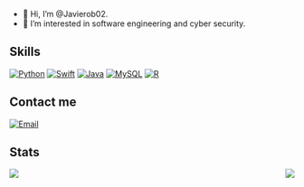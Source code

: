 - 👋 Hi, I’m @Javierob02.
- 👀 I’m interested in software engineering and cyber security.

## Skills
[![Python](https://img.shields.io/badge/Python-3776AB?style=for-the-badge&logo=python&logoColor=white)]()
[![Swift](https://img.shields.io/badge/swift-5.1-brightgreen.svg)](https://github.com/apple/swift)
[![Java](https://img.shields.io/badge/Java-ED8B00?style=for-the-badge&logo=java&logoColor=white)]()
[![MySQL](https://img.shields.io/badge/MySQL-00000F?style=for-the-badge&logo=mysql&logoColor=white)]()
[![R](https://img.shields.io/badge/R-276DC3?style=for-the-badge&logo=r&logoColor=white)]()

## Contact me
[![Email](https://img.shields.io/badge/Gmail-D14836?style=for-the-badge&logo=gmail&logoColor=white)](mailto:javier.obarreiro@gmail.com)


## Stats
<div>
	<img align="left" src="https://github-readme-stats.vercel.app/api?username=Javierob02&theme=midnight-purple&show_icons=true"/>
	<img align="right" src="https://github-readme-stats.vercel.app/api/top-langs/?username=Javierob02&theme=dark&show_icons=true"7>
	<!--<img align="left" src="https://github-readme-stats.vercel.app/api/wakatime?username=anuraghazra&theme=dark&show_icons=true"/>-->
</div>
